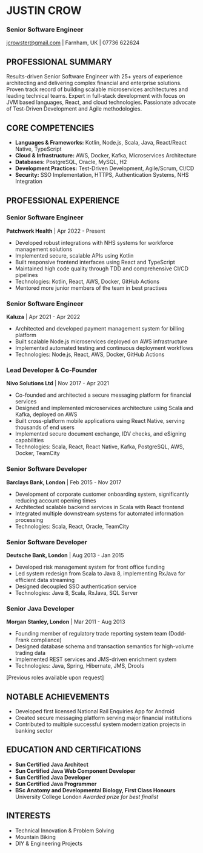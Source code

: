 # JUSTIN CROW
### Senior Software Engineer
[jcrowster@gmail.com](mailto:jcrowster@gmail.com) | Farnham, UK | 07736 622624

## PROFESSIONAL SUMMARY
Results-driven Senior Software Engineer with 25+ years of experience architecting and delivering complex financial and enterprise solutions. Proven track record of building scalable microservices architectures and leading technical teams. Expert in full-stack development with focus on JVM based languages, React, and cloud technologies. Passionate advocate of Test-Driven Development and Agile methodologies.

## CORE COMPETENCIES
- **Languages & Frameworks:** Kotlin, Node.js, Scala, Java, React/React Native, TypeScript
- **Cloud & Infrastructure:** AWS, Docker, Kafka, Microservices Architecture
- **Databases:** PostgreSQL, Oracle, MySQL, H2
- **Development Practices:** Test-Driven Development, Agile/Scrum, CI/CD
- **Security:** SSO Implementation, HTTPS, Authentication Systems, NHS Integration

## PROFESSIONAL EXPERIENCE

### Senior Software Engineer
**Patchwork Health** | Apr 2022 - Present
- Developed robust integrations with NHS systems for workforce management solutions
- Implemented secure, scalable APIs using Kotlin
- Built responsive frontend interfaces using React and TypeScript
- Maintained high code quality through TDD and comprehensive CI/CD pipelines
- Technologies: Kotlin, React, AWS, Docker, GitHub Actions
- Mentored more junior members of the team in best practises

### Senior Software Engineer
**Kaluza** | Apr 2021 - Apr 2022
- Architected and developed payment management system for billing platform
- Built scalable Node.js microservices deployed on AWS infrastructure
- Implemented automated testing and continuous deployment workflows
- Technologies: Node.js, React, AWS, Docker, GitHub Actions

### Lead Developer & Co-Founder
**Nivo Solutions Ltd** | Nov 2017 - Apr 2021
- Co-founded and architected a secure messaging platform for financial services
- Designed and implemented microservices architecture using Scala and Kafka, deployed on AWS
- Built cross-platform mobile applications using React Native, serving thousands of end users
- Implemented secure document exchange, IDV checks, and eSigning capabilities
- Technologies: Scala, React, React Native, Kafka, PostgreSQL, AWS, Docker, TeamCity

### Senior Software Developer
**Barclays Bank, London** | Feb 2015 - Nov 2017
- Development of corporate customer onboarding system, significantly reducing account opening times
- Architected scalable backend services in Scala with React frontend
- Integrated multiple downstream systems for automated information processing
- Technologies: Scala, React, Oracle, TeamCity

### Senior Software Developer
**Deutsche Bank, London** | Aug 2013 - Jan 2015
- Developed risk management system for front office funding
- Led system redesign from Scala to Java 8, implementing RxJava for efficient data streaming
- Designed decoupled SSO authentication service
- Technologies: Java 8, Scala, RxJava, SQL Server

### Senior Java Developer
**Morgan Stanley, London** | Mar 2011 - Aug 2013
- Founding member of regulatory trade reporting system team (Dodd-Frank compliance)
- Designed database schema and transaction semantics for high-volume trading data
- Implemented REST services and JMS-driven enrichment system
- Technologies: Java, Spring, Hibernate, JMS, Drools

[Previous roles available upon request]

## NOTABLE ACHIEVEMENTS
- Developed first licensed National Rail Enquiries App for Android
- Created secure messaging platform serving major financial institutions
- Contributed to multiple successful system modernization projects in banking sector

## EDUCATION AND CERTIFICATIONS
- **Sun Certified Java Architect**
- **Sun Certified Java Web Component Developer**
- **Sun Certified Java Developer**
- **Sun Certified Java Programmer**
- **BSc Anatomy and Developmental Biology, First Class Honours**
  University College London
  *Awarded prize for best finalist*

## INTERESTS
- Technical Innovation & Problem Solving
- Mountain Biking
- DIY & Engineering Projects
